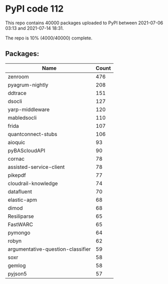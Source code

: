 # PyPI code 112

This repo contains 40000 packages uploaded to PyPI between 
2021-07-06 03:13 and 2021-07-14 18:31.

The repo is 10% (4000/40000) complete.

## Packages:

| Name  | Count |
| ----- | ----- |
| zenroom | 476 |
| pyagrum-nightly | 208 |
| ddtrace | 151 |
| dsocli | 127 |
| yarp-middleware | 120 |
| mabledsocli | 110 |
| frida | 107 |
| quantconnect-stubs | 106 |
| aioquic | 93 |
| pyBAScloudAPI | 90 |
| cornac | 78 |
| assisted-service-client | 78 |
| pikepdf | 77 |
| cloudrail-knowledge | 74 |
| datafluent | 70 |
| elastic-apm | 68 |
| dimod | 68 |
| Resiliparse | 65 |
| FastWARC | 65 |
| pymongo | 64 |
| robyn | 62 |
| argumentative-question-classifier | 59 |
| soxr | 58 |
| gemlog | 58 |
| pyjson5 | 57 |


